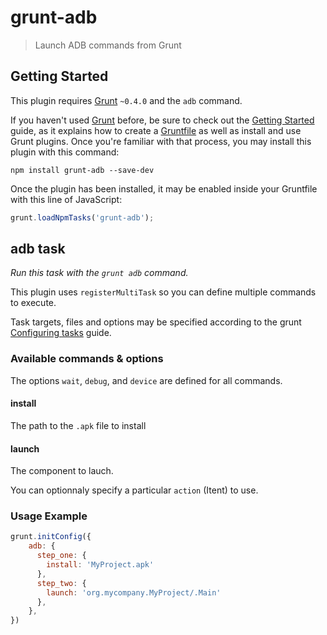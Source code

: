 grunt-adb
=========

> Launch ADB commands from Grunt

## Getting Started
This plugin requires [Grunt](http://gruntjs.com/) `~0.4.0` and the `adb` command.

If you haven't used [Grunt](http://gruntjs.com/) before, be sure to check out the [Getting Started](http://gruntjs.com/getting-started) guide, as it explains how to create a [Gruntfile](http://gruntjs.com/sample-gruntfile) as well as install and use Grunt plugins. Once you're familiar with that process, you may install this plugin with this command:

```shell
npm install grunt-adb --save-dev
```

Once the plugin has been installed, it may be enabled inside your Gruntfile with this line of JavaScript:

```js
grunt.loadNpmTasks('grunt-adb');
```

## adb task
_Run this task with the `grunt adb` command._

This plugin uses `registerMultiTask` so you can define multiple commands to execute.

Task targets, files and options may be specified according to the grunt [Configuring tasks](http://gruntjs.com/configuring-tasks) guide.

### Available commands & options

The options `wait`, `debug`, and `device` are defined for all commands.

#### install
The path to the `.apk` file to install 

#### launch
The component to lauch.

You can optionnaly specify a particular `action` (Itent) to use.


### Usage Example

```js
grunt.initConfig({
	adb: {
	  step_one: {
	    install: 'MyProject.apk'
	  },
	  step_two: {
	    launch: 'org.mycompany.MyProject/.Main'
	  },
	},
})
```
